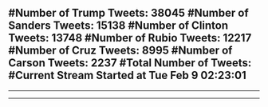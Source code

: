 #Number of Trump Tweets: 38045
#Number of Sanders Tweets: 15138
#Number of Clinton Tweets: 13748
#Number of Rubio Tweets: 12217
#Number of Cruz Tweets: 8995
#Number of Carson Tweets: 2237
#Total Number of Tweets:  
#Current Stream Started at Tue Feb  9 02:23:01
---
---
---
